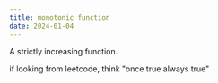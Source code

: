 ```yaml
---
title: monotonic function
date: 2024-01-04
---
```

A strictly increasing function. 

if looking from leetcode, think "once true always true"